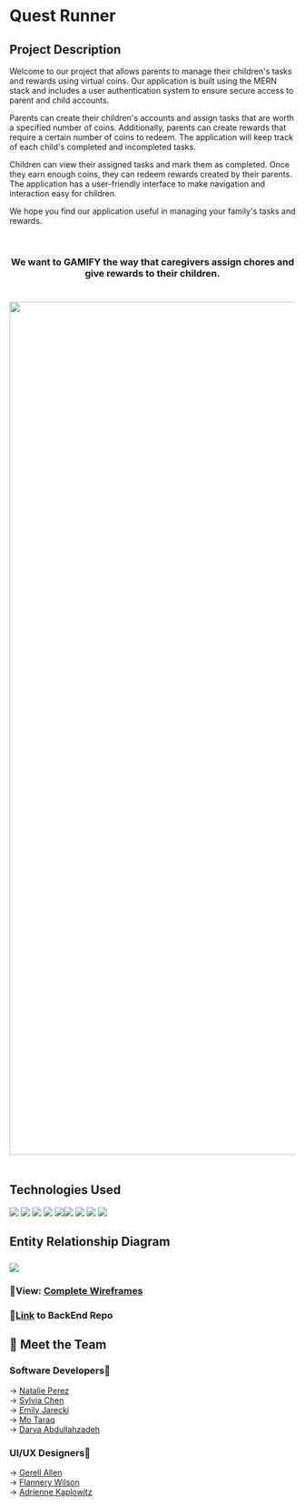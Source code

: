 # Quest Runner

## Project Description
Welcome to our project that allows parents to manage their children's tasks and rewards using virtual coins. Our application is built using the MERN stack and includes a user authentication system to ensure secure access to parent and child accounts.

Parents can create their children's accounts and assign tasks that are worth a specified number of coins. Additionally, parents can create rewards that require a certain number of coins to redeem. The application will keep track of each child's completed and incompleted tasks.

Children can view their assigned tasks and mark them as completed. Once they earn enough coins, they can redeem rewards created by their parents. The application has a user-friendly interface to make navigation and interaction easy for children.

We hope you find our application useful in managing your family's tasks and rewards.

<br>
<h3 quote align='center'>We want to GAMIFY the way that caregivers assign chores and give rewards to their children.</br>
<br>
<br>

<img width="1500" alt="Screen Shot 2023-03-16 at 9 09 55 PM" src="https://user-images.githubusercontent.com/107048020/225794047-e4c9201b-dbc4-4482-a859-d37057230350.png">
<br></br>
<h2>Technologies Used </h2>
<p>
            <img src="https://img.shields.io/badge/bootstrap-%23563D7C.svg?style=for-the-badge&logo=bootstrap&logoColor=white"/>       
            <img src="https://img.shields.io/badge/node.js-6DA55F?style=for-the-badge&logo=node.js&logoColor=white"/>
            <img src="https://img.shields.io/badge/css3-%231572B6.svg?style=for-the-badge&logo=css3&logoColor=white"/>
            <img src="https://img.shields.io/badge/react-%2320232a.svg?style=for-the-badge&logo=react&logoColor=%2361DAFB"/>
<img src="https://img.shields.io/badge/css3-%231572B6.svg?style=for-the-badge&logo=css3&logoColor=white"/><img src="https://img.shields.io/badge/html5-%23E34F26.svg?style=for-the-badge&logo=html5&logoColor=white"/>
            <img src="https://img.shields.io/badge/javascript-%23323330.svg?style=for-the-badge&logo=javascript&logoColor=%23F7DF1E"/>
            <img src="https://img.shields.io/badge/MongoDB-%234ea94b.svg?style=for-the-badge&logo=mongodb&logoColor=white"/>
            <img src="https://img.shields.io/badge/express.js-%23404d59.svg?style=for-the-badge&logo=express&logoColor=%2361DAFB"/>
</p>
<h2> Entity Relationship Diagram<br><br>
<img src="https://user-images.githubusercontent.com/107048020/225798973-1a64a6e4-1742-41ff-ad94-cc98994dd047.png"/>
     <br>
            
<h3> 📍View: <a href="https://www.figma.com/file/mxfodlHwimedeEwuBBb3YD/Hackathon23Group1?node-id=20-787&t=GaF6mdx76EJSkugv-0">Complete Wireframes</a></h3>
<h3>🔗<a href="https://github.com/sylvialchen/task-quest-backend">Link</a> to BackEnd Repo</h3>

## 👋 Meet the Team
### Software Developers📱
→ <a href="https://github.com/npereznyc">Natalie Perez</a><br>
→ <a href="https://github.com/sylvialchen">Sylvia Chen</a><br>
→ <a href="https://github.com/EmilyJarecki">Emily Jarecki</a><br>
→ <a href="https://github.com/mavicmo">Mo Taraq</a><br>
→ <a href="https://github.com/daryacoding">Darya Abdullahzadeh</a>

### UI/UX Designers🎨
→ <a href="https://www.linkedin.com/in/gerell/">Gerell Allen</a><br>
→ <a href="https://www.linkedin.com/in/flannerywilson/">Flannery Wilson</a><br>
→ <a href="https://www.linkedin.com/in/adrienne-kaplowitz/">Adrienne Kaplowitz</a>
            
          

